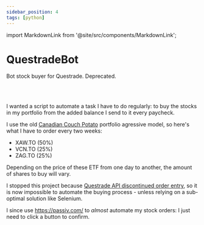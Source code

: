 ```yaml
---
sidebar_position: 4
tags: [python]
---
```


import MarkdownLink from '@site/src/components/MarkdownLink';

# QuestradeBot

Bot stock buyer for Questrade. Deprecated.

<MarkdownLink
  to='https://github.com/brunopc-net/QuestradeBot'
  text='Repository'
/><br/><br/>

I wanted a script to automate a task I have to do regularly: to buy the stocks in my portfolio from the added balance I send to it every paycheck.

I use the old [Canadian Couch Potato](https://canadiancouchpotato.com/) portfolio agressive model, so here's what I have to order every two weeks:

- XAW.TO (50%)
- VCN.TO (25%)
- ZAG.TO (25%)

Depending on the price of these ETF from one day to another, the amount of shares to buy will vary.

I stopped this project because [Questrade API discontinued order entry](https://www.reddit.com/r/Questrade/comments/82qjv3/questrade_api_discontinuing_order_entry/), so it is now impossible to automate the buying process - unless relying on a sub-optimal solution like Selenium.

I since use https://passiv.com/ to *almost* automate my stock orders: I just need to click a button to confirm.
